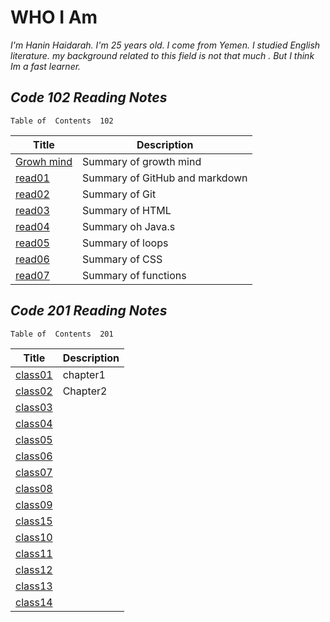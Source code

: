 # WHO I Am 
*I'm Hanin Haidarah. I'm 25 years old. I come from Yemen. I studied English literature. my background  related to this field is not that much . But I think Im a fast learner.*



## *Code 102 Reading Notes*    
    Table of  Contents  102

| Title                                                                           | Description                    |
| -----------                                                                     | -----------                    |
|[Growh mind](https://haninhaidrah.github.io/reading-notes/reading102/growthmind) | Summary of growth mind         | 
|[read01](https://haninhaidrah.github.io/reading-notes/reading102/read01)         | Summary of GitHub and markdown |  
|[read02](https://haninhaidrah.github.io/reading-notes/reading102/read02)         | Summary of Git                 |
|[read03](https://haninhaidrah.github.io/reading-notes/reading102/read03)         | Summary of HTML                | 
|[read04](https://haninhaidrah.github.io/reading-notes/reading102/read04)         | Summary oh Java.s              |
|[read05](https://haninhaidrah.github.io/reading-notes/reading102/read05)         | Summary of loops               |
|[read06](https://haninhaidrah.github.io/reading-notes/reading102/read06)         | Summary of CSS                 |
|[read07](https://haninhaidrah.github.io/reading-notes/reading102/read07)         | Summary of functions           |










## *Code 201 Reading Notes*    
    Table of  Contents  201
 
| Title                                                                             | Description                    |
| -----------                                                                       | -----------                    |
|[class01](https://haninhaidrah.github.io/reading-notes/reading102/class01)         |      chapter1                  |  
|[class02](https://haninhaidrah.github.io/reading-notes/reading102/class02)         |      Chapter2                  |
|[class03](https://haninhaidrah.github.io/reading-notes/reading102/class03)         |                                | 
|[class04](https://haninhaidrah.github.io/reading-notes/reading102/class04)         |                                | 
|[class05](https://haninhaidrah.github.io/reading-notes/reading102/class05)         |                                | 
|[class06](https://haninhaidrah.github.io/reading-notes/reading102/class06)         |                                | 
|[class07](https://haninhaidrah.github.io/reading-notes/reading102/class07)         |                                | 
|[class08](https://haninhaidrah.github.io/reading-notes/reading102/class08)         |                                | 
|[class09](https://haninhaidrah.github.io/reading-notes/reading102/class09)         |                                | 
|[class15](https://haninhaidrah.github.io/reading-notes/reading102/class10)         |                                | 
|[class10](https://haninhaidrah.github.io/reading-notes/reading102/class11)         |                                | 
|[class11](https://haninhaidrah.github.io/reading-notes/reading102/class12)         |                                | 
|[class12](https://haninhaidrah.github.io/reading-notes/reading102/class13)         |                                | 
|[class13](https://haninhaidrah.github.io/reading-notes/reading102/class14)         |                                | 
|[class14](https://haninhaidrah.github.io/reading-notes/reading102/class15)         |                                | 

